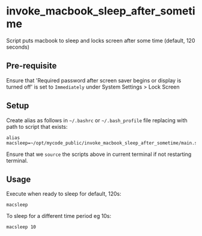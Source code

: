 # invoke_macbook_sleep_after_sometime

Script puts macbook to sleep and locks screen after some time (default, 120 seconds)

## Pre-requisite

Ensure that 'Required password after screen saver begins or display is turned off' is set to `Immediately` under System Settings > Lock Screen

## Setup

Create alias as follows in `~/.bashrc` or `~/.bash_profile` file replacing with path to script that exists:
```
alias macsleep=~/opt/mycode_public/invoke_macbook_sleep_after_sometime/main.sh
```
Ensure that we `source` the scripts above in current terminal if not restarting terminal.


## Usage

Execute when ready to sleep for default, 120s:
```
macsleep
```

To sleep for a different time period eg 10s:
```
macsleep 10
```
